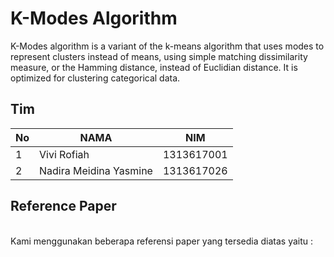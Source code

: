 # K-Modes Algorithm
K-Modes algorithm is a variant of the k-means algorithm that uses modes to represent clusters instead of means, using simple matching dissimilarity measure, or the Hamming distance, instead of Euclidian distance. It is optimized for clustering categorical data.

## Tim
| No | NAMA                    | NIM        | 
|----|-------------------------|------------|
| 1  | Vivi Rofiah             | 1313617001 | 
| 2  | Nadira Meidina Yasmine  | 1313617026 |

## Reference Paper
<br>
Kami menggunakan beberapa referensi paper yang tersedia diatas yaitu : </div>
